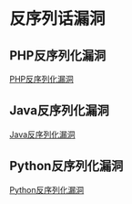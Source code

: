 # 反序列话漏洞

## PHP反序列化漏洞

[PHP反序列化漏洞](https://github.com/GhostWolfLab/APT-Individual-Combat-Guide/blob/main/Zh/%E7%AC%AC%E4%B8%89%E7%AB%A0/WEB%E6%BC%8F%E6%B4%9E%E8%BF%9B%E9%98%B6/%E5%8F%8D%E5%BA%8F%E5%88%97%E5%8C%96%E6%BC%8F%E6%B4%9E/php.md)

## Java反序列化漏洞

[Java反序列化漏洞](https://github.com/GhostWolfLab/APT-Individual-Combat-Guide/blob/main/Zh/%E7%AC%AC%E4%B8%89%E7%AB%A0/WEB%E6%BC%8F%E6%B4%9E%E8%BF%9B%E9%98%B6/%E5%8F%8D%E5%BA%8F%E5%88%97%E5%8C%96%E6%BC%8F%E6%B4%9E/java.md)

## Python反序列化漏洞

[Python反序列化漏洞](https://github.com/GhostWolfLab/APT-Individual-Combat-Guide/blob/main/Zh/%E7%AC%AC%E4%B8%89%E7%AB%A0/WEB%E6%BC%8F%E6%B4%9E%E8%BF%9B%E9%98%B6/%E5%8F%8D%E5%BA%8F%E5%88%97%E5%8C%96%E6%BC%8F%E6%B4%9E/python.md)
